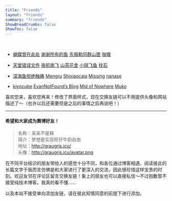 ```yaml
---
title: "Friends"
layout: "friends"
summary: "friends"
ShowBreadCrumbs: false
ShowToc: false
---
```

<style>
  .post-meta {
    display: none;
  }

.post-content ul {
    padding-inline-start: 40px;
/*修改列表缩进量*/
}

.post-content a{
    box-shadow: none;
    /*去掉链接下方横线*/
    color: rgb(114,62,136); 
    /*修改链接颜色*/
}

.post-content li::marker {
  content: "❀  "; 
  /* 让无序列表前的圆点变成小花 */
  color:  rgb(152,101,175); 
}

.post-content a::after {
    content: " | " ;
    /* 让每个超链接后都有个分隔号 */
    padding: 0 0.2em; /* 调整间距大小 */
}

.post-content a:last-child::after {
    content: none;
    /* 最后一个链接不需要分隔号 */
}
</style>

</br>



- [蝴蝶曾在此处](https://write.c7.io/tyou/) [谢谢所有的鱼](https://gregueria.icu/) [东俄勒冈群山](https://houdini.eu.org/)[匣](https://kiokumo.vip) [咖喱](https://innerso.prvcy.page/)

- [天堂错误文件](https://naturaleki.one/) [夜航南飞](https://banshou-air.netlify.app/) [山茶花舍](https://irithys.com) [小球飞鱼](https://mantyke.icu/) [枕石](https://zhen-shi.github.io/)

- [深海鱼拒绝触礁](https://trails-of-isara.vercel.app/) [Mengru](https://mengru.space/) [Shixiaocaia](https://shixiaocaia.fun) [Missing](https://www.missingid.online) [nanase](https://heyheynanase.vercel.app/)

- [kiyocube](https://kiyocube.me/) [EvanNotFound’s Blog](https://ohevan.com) [Mid of Nowhere](https://notes.midofnowhere.link/) [Muko](https://oaad.iceco.icu/) 

喜欢您来，喜欢您再来！修改了界面样式，现在交换友链可以不用提供头像和网站描述了～（也许以后还需要但是之后的事情之后再说吧！）

---

#### 希望和大家成为赛博好友！

> 名称：呆呆不是槑  
> 简介：梦想是实现旺仔牛奶自由  
> 地址：http://graugris.icu/ </br>
> 头像：http://graugris.icu/avatar.png

在不同平台结识的朋友带给人的感觉十分不同，和各位通过博客相遇、阅读彼此的长篇文字于我而言仿佛是和大家进行了更深入的交流，因此很珍惜这样宝贵的时刻。欢迎友邻在评论区留言交换友链！象上的朋友也可以直接私信～不过抱歉暂不接受纯技术博客，我真的看不懂……

以及本站不接受单向添加友链，请在彼此知情同意的前提下进行添加。
